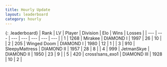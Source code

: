 ```yaml
---
title: Hourly Update
layout: leaderboard
category: hourly
---
```


{: .leaderboard}
| Rank | LV | Player | Division | Elo | Wins | Losses |
| --- | --- | --- | --- | --- | --- | --- |
| <span data-change="0">1</span> | 1268 | <span title="ID: 416373">Mirakee</span> | DIAMOND I | <span data-change="0">1997</span> | <span data-change="0">26</span> | <span data-change="0">10</span> |
| <span data-change="0">2</span> | 205 | <span title="ID: 744396">Winged Doom</span> | DIAMOND I | <span data-change="20">1980</span> | <span data-change="3">12</span> | <span data-change="0">1</span> |
| <span data-change="0">3</span> | 910 | <span title="ID: 153129">SleepyMattress</span> | DIAMOND II | <span data-change="-2">1957</span> | <span data-change="1">28</span> | <span data-change="1">8</span> |
| <span data-change="0">4</span> | 999 | <span title="ID: 174926">JetmanSkye</span> | DIAMOND II | <span data-change="0">1950</span> | <span data-change="0">23</span> | <span data-change="0">9</span> |
| <span data-change="0">5</span> | 420 | <span title="ID: 368329">cross!sans_exo1</span> | DIAMOND III | <span data-change="0">1928</span> | <span data-change="0">10</span> | <span data-change="0">2</span> |